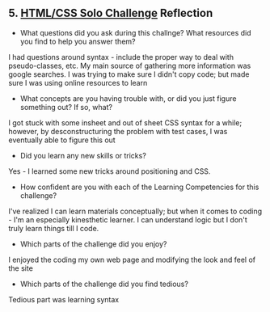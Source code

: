 ## 5. [HTML/CSS Solo Challenge](5_HTML_CSS_solo_challenge/readme.md) Reflection

* What questions did you ask during this challnge? What resources did you find to help you answer them?  
<p>I had questions around syntax - include the proper way to deal with pseudo-classes, etc.  My main source of gathering more information was google searches.  I was trying to make sure I didn't copy code; but made sure I was using online resources to learn
</p>

* What concepts are you having trouble with, or did you just figure something out? If so, what?  
<p>I got stuck with some insheet and out of sheet CSS syntax for a while; however, by desconstructuring the problem with test cases, I was eventually able to figure this out
</p>

* Did you learn any new skills or tricks?
<p>Yes - I learned some new tricks around positioning and CSS.</p>

* How confident are you with each of the Learning Competencies for this challenge? 
<p>I've realized I can learn materials conceptually; but when it comes to coding - I'm an especially kinesthetic learner.  I can understand logic but I don't truly learn things till I code.</p>

* Which parts of the challenge did you enjoy?
<p> I enjoyed the coding my own web page and modifying the look and feel of the site</p>

* Which parts of the challenge did you find tedious?
<p>Tedious part was learning syntax</p>


<!-- Add your reflection here. Remove the comment markers -->
